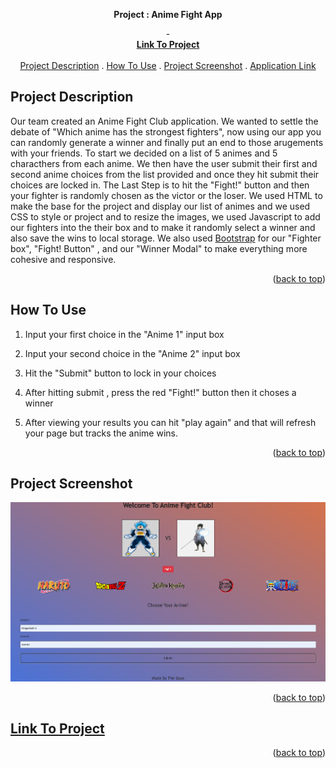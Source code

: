 <a id="readme-top"></a>

<div align = "center"><strong> Project : Anime Fight App </strong>




<p align="center">
    -
    <br />
    <a href="https://realejandro.github.io/anime-figtht-app/"><strong> Link To Project </strong></a>
    <br />
    <br />
    <a href="#project-description">Project Description</a>
    .
    <a href="#how-to-use">How To Use</a>
    .
    <a href="#project-screenshot">Project Screenshot</a>
    .
    <a href="#link-to-project">Application Link</a>
  </p>
</div>
 
 ## Project Description
 
 Our team created an Anime Fight Club application. We wanted to settle the debate of "Which anime has the strongest fighters", now using our app you can randomly generate a winner and finally put an end to those arugements with your friends. To start we decided on a list of 5 animes and 5 characthers from each anime. We then have the user submit their first and second anime choices from the list provided and once they hit submit their choices are locked in. The Last Step is to hit the "Fight!" button and then your fighter is randomly chosen as the victor or the loser. We used HTML to make the base for the project and display our list of animes and we used CSS to style or project and to resize the images, we used Javascript to add our fighters into the their box and to make it randomly select a winner and also save the wins to local storage.  We also used <a href="https://getbootstrap.com/">Bootstrap</a> for our "Fighter box", "Fight! Button" , and our "Winner Modal" to make everything more cohesive and responsive. 

 <p align="right">(<a href="#readme-top">back to top</a>)</p>

 ## How To Use

1. Input your first choice in the "Anime 1" input box 

2. Input your second choice in the "Anime 2" input box 

3. Hit the "Submit" button to lock in your choices

4. After hitting submit , press the red "Fight!" button then it choses a winner

5. After viewing your results you can hit "play again" and that will refresh your page but tracks the anime wins. 

<p align="right">(<a href="#readme-top">back to top</a>)</p>

 ## Project Screenshot

<img src="./assets/images/README Screenshot.PNG"  alt="AnimeFightAppPage">

<p align="right">(<a href="#readme-top">back to top</a>)</p>

 ## <a href="https://realejandro.github.io/anime-figtht-app/"> Link To Project </a>

 <p align="right">(<a href="#readme-top">back to top</a>)</p>